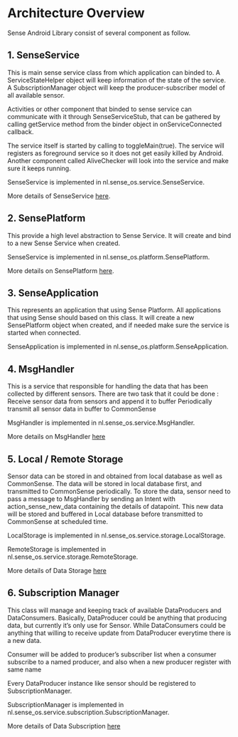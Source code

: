 # Architecture Overview

Sense Android Library consist of several component as follow.

## 1. SenseService

This is main sense service class from which application can binded to. A ServiceStateHelper object will keep information of the state of the service. A SubscriptionManager object will keep the producer-subscriber model of all available sensor.

Activities or other component that binded to sense service can communicate with it through SenseServiceStub, that can be gathered by calling getService method from the binder object in onServiceConnected callback.

The service itself is started by calling to toggleMain(true). The service will registers as foreground service so it does not get easily killed by Android. Another component called AliveChecker will look into the service and make sure it keeps running.

SenseService is implemented in nl.sense_os.service.SenseService.

More details of SenseService [here](docs/sense_service.md).


## 2. SensePlatform

This provide a high level abstraction to Sense Service. It will create and bind to a new Sense Service when created.

SenseService is implemented in nl.sense_os.platform.SensePlatform.

More details on SensePlatform [here](docs/sense_platform.md).


## 3. SenseApplication

This represents an application that using Sense Platform. All applications that using Sense should based on this class. It will create a new SensePlatform object when created, and if needed make sure the service is started when connected.

SenseApplication is implemented in nl.sense_os.platform.SenseApplication.

## 4. MsgHandler

This is a service that responsible for handling the data that has been collected by different sensors. There are two task that it could be done :
Receive sensor data from sensors and append it to buffer
Periodically transmit all sensor data in buffer to CommonSense

MsgHandler is implemented in nl.sense_os.service.MsgHandler.

More details on MsgHandler [here](docs/msg_handler.md)

## 5. Local / Remote Storage

Sensor data can be stored in and obtained from local database as well as CommonSense. The data will be stored in local database first, and transmitted to CommonSense periodically. To store the data, sensor need to pass a message to MsgHandler by sending an Intent with action_sense_new_data containing the details of datapoint. This new data will be stored and buffered in Local database before transmitted to CommonSense at scheduled time.

LocalStorage is implemented in nl.sense_os.service.storage.LocalStorage.

RemoteStorage is implemented in nl.sense_os.service.storage.RemoteStorage.

More details of Data Storage [here](docs/storage.md)

## 6. Subscription Manager

This class will manage and keeping track of available DataProducers and DataConsumers. 
Basically, DataProducer could be anything that producing data, but currently it’s only use for Sensor. While DataConsumers could be anything that willing to receive update from DataProducer everytime there is a new data.

Consumer will be added to producer’s subscriber list when a consumer subscribe to a named producer, and also when a new producer register with same name

Every DataProducer instance like sensor should be registered to SubscriptionManager.

SubscriptionManager is implemented in nl.sense_os.service.subscription.SubscriptionManager.

More details of Data Subscription [here](docs/subscription.md)
